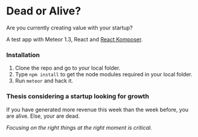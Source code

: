 # Dead or Alive?
Are you currently creating value with your startup?

A test app with Meteor 1.3, React and [React Komposer](https://github.com/kadirahq/react-komposer).

### Installation
1. Clone the repo and go to your local folder.
2. Type `npm install` to get the node modules required in your local folder.
3. Run `meteor` and hack it.

### Thesis considering a startup looking for growth
If you have generated more revenue this week than the week before, you are alive.
Else, your are dead.


*Focusing on the right things at the right moment is critical.*
